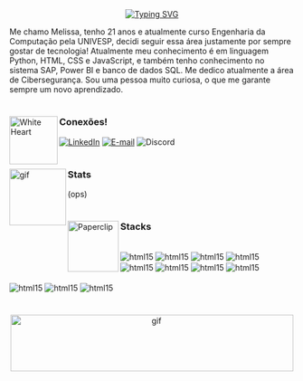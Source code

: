 <div align="center">
  <a href="https://git.io/typing-svg">
    <img src="https://readme-typing-svg.demolab.com?font=Borel&pause=1000&color=C55C7D&width=435&lines=Ol%C3%A1%2C+sou+a+Melissa!+Seja+bem+vindo+%3AD" alt="Typing SVG" />
  </a>
</div>

Me chamo Melissa, tenho 21 anos e atualmente curso Engenharia da Computação pela UNIVESP, decidi seguir essa área justamente por sempre gostar de tecnologia! Atualmente meu conhecimento é em linguagem Python, HTML, CSS e JavaScript, e também tenho conhecimento no sistema SAP, Power BI e banco de dados SQL. Me dedico atualmente a área de Cibersegurança. Sou uma pessoa muito curiosa, o que me garante sempre um novo aprendizado.


#


<img src="https://raw.githubusercontent.com/Tarikul-Islam-Anik/Animated-Fluent-Emojis/master/Emojis/Smilies/White%20Heart.png" alt="White Heart" width="85" height="85" img align='left'/><h3>Conexões!</h3>

[![LinkedIn](https://img.shields.io/badge/-LinkedIn-000?style=for-the-badge&logo=Linkedin&logoColor=pink&color:black)](https://www.linkedin.com/in/melissapartonb/) 
[![E-mail](https://img.shields.io/badge/-Email-000?style=for-the-badge&logo=gmail&logoColor=pink&color:#C55C7DFF)](mailto:meelcalixto1@gmail.com)
![Discord](https://img.shields.io/badge/Monkamoon-black?style=for-the-badge&logo=discord&logoColor=pink)

#

<img alt='gif' height='100' width='100' align='left' src='https://64.media.tumblr.com/18837d656d418de6a72731cde6c60ccd/3e8235eb96056332-87/s250x400/05ede8a705d568219a54c25842c968d6770086cf.gifv'/>
<h3>Stats</h3>

(ops)

# 

<img src="https://64.media.tumblr.com/e0631c62c8159abf82d65b4bc6e61e91/8bb4dbc5f762e89d-d4/s250x400/7fa8b9b456f52f5af9350683f462da82e41f2174.gifv" alt="Paperclip" width="90" height="90" img align='left'/><h3>Stacks</h3>
<div style='display': inline_block><br/>
    <img align='center' alt='html15' src='https://img.shields.io/badge/Python-pink?style=for-the-badge&logo=python&logoColor=black'/>
   <img align='center' alt='html15' src='https://img.shields.io/badge/SAP-pink?style=for-the-badge&logo=sap&logoColor=black'/>
    <img align='center' alt='html15' src='https://img.shields.io/badge/HTML-pink?style=for-the-badge&logo=html5&logoColor=black'/>
   <img align='center' alt='html15' src='https://img.shields.io/badge/CSS-pink?&style=for-the-badge&logo=css3&logoColor=black'/>
    <img align='center' alt='html15' src='https://img.shields.io/badge/JavaScript-pink?style=for-the-badge&logo=javascript&logoColor=black'/>
    <img align='center' alt='html15' src='https://img.shields.io/badge/Powershell-pink?style=for-the-badge&logo=shell&logoColor=black'/>
    <img align='center' alt='html15' src='https://img.shields.io/badge/Microsoft-pink?style=for-the-badge&logo=microsoft&logoColor=black'/>
    <img align='center' alt='html15' src='https://img.shields.io/badge/Citrix-pink?style=for-the-badge&logo=citrix&logoColor=black'/>

<div style='display': inline_block><br/>
  <img align='center' alt='html15' src='https://img.shields.io/badge/Linux-pink?style=for-the-badge&logo=linux&logoColor=black'/>
  <img align='center' alt='html15' src='https://img.shields.io/badge/Pandora-pink?style=for-the-badge&logo=pandora&logoColor=black'/>
<img align='center' alt='html15' src='https://img.shields.io/badge/Wireshark-pink?style=for-the-badge&logo=wireshark&logoColor=black'/>
  
  
#

<div align='center'>
  <img alt='gif' height='100' width='500' src='https://64.media.tumblr.com/ae5f97185a3d9047591c8c3c6b87c530/96a6dc7b308539f6-27/s500x750/ce08d1b5a98cf0f5caf82fc418f0818fa8fc2906.gifv'/>
<div>
